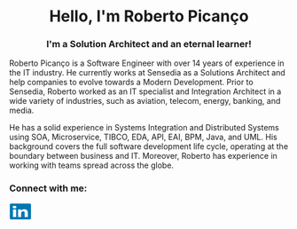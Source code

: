 <h1 align="center">Hello, I'm Roberto Picanço</h1>
<h3 align="center">I'm a Solution Architect and an eternal learner!</h3>

Roberto Picanço is a Software Engineer with over 14 years of experience in the IT industry. He currently works at Sensedia as a Solutions Architect and help companies to evolve towards a Modern Development. Prior to Sensedia, Roberto worked as an IT specialist and Integration Architect in a wide variety of industries, such as aviation, telecom, energy, banking, and media.

He has a solid experience in Systems Integration and Distributed Systems using SOA, Microservice, TIBCO, EDA, API, EAI, BPM, Java, and UML. His background covers the full software development life cycle, operating at the boundary between business and IT. Moreover, Roberto has experience in working with teams spread across the globe.

<p align="left">
<h3 align="left">Connect with me:</h3>
<a href="www.linkedin.com/in/roberto-picanco" target="blank"><img align="center" src="https://raw.githubusercontent.com/devicons/devicon/master/icons/linkedin/linkedin-original.svg" alt="roberto-picanco" height="30" width="40" /> </a>
